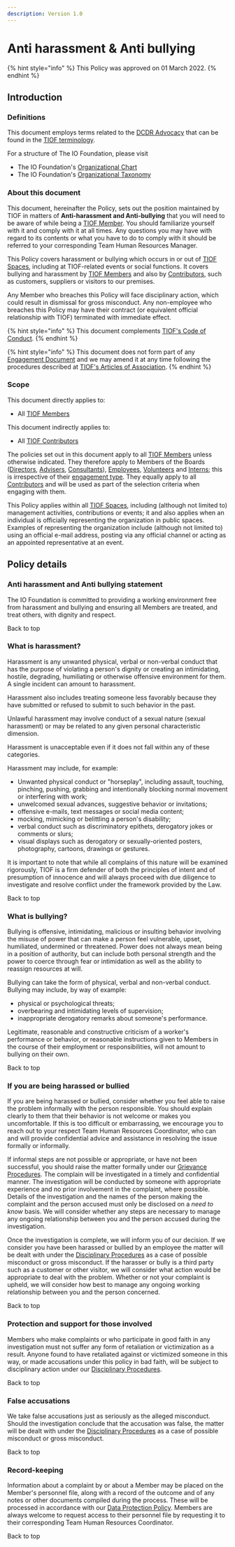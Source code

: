```yaml
---
description: Version 1.0
---
```


# Anti harassment & Anti bullying

{% hint style="info" %}
This Policy was approved on 01 March 2022.
{% endhint %}

## Introduction

### Definitions

This document employs terms related to the [DCDR Advocacy](https://tiof.click/DCDRAdvocacy) that can be found in the [TIOF terminology](https://tiof.click/TIOFTerminology).

For a structure of The IO Foundation, please visit

* The IO Foundation's [Organizational Chart](http://tiof.click/TIOFOrgChart)
* The IO Foundation's [Organizational Taxonomy](https://tiof.click/OrgTaxonomy)

### About this document

This document, hereinafter the Policy, sets out the position maintained by TIOF in matters of **Anti-harassment and Anti-bullying** that you will need to be aware of while being a [TIOF Member](https://tiof.click/TIOFTerminology#members). You should familiarize yourself with it and comply with it at all times. Any questions you may have with regard to its contents or what you have to do to comply with it should be referred to your corresponding Team Human Resources Manager.

This Policy covers harassment or bullying which occurs in or out of [TIOF Spaces](https://tiof.click/TIOFTerminology#spaces), including at TIOF-related events or social functions. It covers bullying and harassment by [TIOF Members](https://tiof.click/TIOFTerminology#members) and also by [Contributors](https://tiof.click/TIOFTerminology#contributors), such as customers, suppliers or visitors to our premises.

Any Member who breaches this Policy will face disciplinary action, which could result in dismissal for gross misconduct. Any non-employee who breaches this Policy may have their contract (or equivalent official relationship with TIOF) terminated with immediate effect.

{% hint style="info" %}
This document complements [TIOF's Code of Conduct](https://tiof.click/TIOFPolicyCoC).
{% endhint %}

{% hint style="info" %}
This document does not form part of any [Engagement Document](https://tiof.click/TIOFTerminology#engagement-document) and we may amend it at any time following the procedures described at [TIOF's Articles of Association](https://tiof.click/TIOFLegalArticlesOfAssociation).
{% endhint %}

### Scope

This document directly applies to:

* All [TIOF Members](https://tiof.click/TIOFTerminology#members)

This document indirectly applies to:

* All [TIOF Contributors](https://tiof.click/TIOFTerminology#contributors)

The policies set out in this document apply to all [TIOF Members](https://tiof.click/TIOFTerminology#members) unless otherwise indicated. They therefore apply to Members of the Boards ([Directors](https://tiof.click/TIOFTerminology#directors), [Advisers](https://tiof.click/TIOFTerminology#advisers), [Consultants](https://tiof.click/TIOFTerminology#consultants)), [Employees](https://tiof.click/TIOFTerminology#employees), [Volunteers](https://tiof.click/TIOFTerminology#volunteers) and [Interns](https://tiof.click/TIOFTerminology#interns); this is irrespective of their [engagement type](https://tiof.click/TIOFTerminology#engagement-type). They equally apply to all [Contributors](https://tiof.click/TIOFTerminology#contributors) and will be used as part of the selection criteria when engaging with them.

This Policy applies within all [TIOF Spaces](https://tiof.click/TIOFTerminology#spaces), including (although not limited to) management activities, contributions or events; it and also applies when an individual is officially representing the organization in public spaces. Examples of representing the organization include (although not limited to) using an official e-mail address, posting via any official channel or acting as an appointed representative at an event.

## Policy details

### Anti harassment and Anti bullying statement

The IO Foundation is committed to providing a working environment free from harassment and bullying and ensuring all Members are treated, and treat others, with dignity and respect.

Back to top

### What is harassment?

Harassment is any unwanted physical, verbal or non-verbal conduct that has the purpose of violating a person's dignity or creating an intimidating, hostile, degrading, humiliating or otherwise offensive environment for them. A single incident can amount to harassment.

Harassment also includes treating someone less favorably because they have submitted or refused to submit to such behavior in the past.

Unlawful harassment may involve conduct of a sexual nature (sexual harassment) or may be related to any given personal characteristic dimension.

Harassment is unacceptable even if it does not fall within any of these categories.

Harassment may include, for example:

* Unwanted physical conduct or "horseplay", including assault, touching, pinching, pushing, grabbing and intentionally blocking normal movement or interfering with work;
* unwelcomed sexual advances, suggestive behavior or invitations;
* offensive e-mails, text messages or social media content;
* mocking, mimicking or belittling a person's disability;
* verbal conduct such as discriminatory epithets, derogatory jokes or comments or slurs;
* visual displays such as derogatory or sexually-oriented posters, photography, cartoons, drawings or gestures.

It is important to note that while all complains of this nature will be examined rigorously, TIOF is a firm defender of both the principles of intent and of presumption of innocence and will always proceed with due diligence to investigate and resolve conflict under the framework provided by the Law.

Back to top

### What is bullying?

Bullying is offensive, intimidating, malicious or insulting behavior involving the misuse of power that can make a person feel vulnerable, upset, humiliated, undermined or threatened. Power does not always mean being in a position of authority, but can include both personal strength and the power to coerce through fear or intimidation as well as the ability to reassign resources at will.

Bullying can take the form of physical, verbal and non-verbal conduct. Bullying may include, by way of example:

* physical or psychological threats;
* overbearing and intimidating levels of supervision;
* inappropriate derogatory remarks about someone's performance.

Legitimate, reasonable and constructive criticism of a worker's performance or behavior, or reasonable instructions given to Members in the course of their employment or responsibilities, will not amount to bullying on their own.

Back to top

### If you are being harassed or bullied

If you are being harassed or bullied, consider whether you feel able to raise the problem informally with the person responsible. You should explain clearly to them that their behavior is not welcome or makes you uncomfortable. If this is too difficult or embarrassing, we encourage you to reach out to your respect Team Human Resources Coordinator, who can and will provide confidential advice and assistance in resolving the issue formally or informally.

If informal steps are not possible or appropriate, or have not been successful, you should raise the matter formally under our [Grievance Procedures](http://tiof.click/ProcedureGrievance). The complain will be investigated in a timely and confidential manner. The investigation will be conducted by someone with appropriate experience and no prior involvement in the complaint, where possible. Details of the investigation and the names of the person making the complaint and the person accused must only be disclosed on a _need to know_ basis. We will consider whether any steps are necessary to manage any ongoing relationship between you and the person accused during the investigation.

Once the investigation is complete, we will inform you of our decision. If we consider you have been harassed or bullied by an employee the matter will be dealt with under the [Disciplinary Procedures](http://tiof.click/ProcedureDisciplinary) as a case of possible misconduct or gross misconduct. If the harasser or bully is a third party such as a customer or other visitor, we will consider what action would be appropriate to deal with the problem. Whether or not your complaint is upheld, we will consider how best to manage any ongoing working relationship between you and the person concerned.

Back to top

### Protection and support for those involved

Members who make complaints or who participate in good faith in any investigation must not suffer any form of retaliation or victimization as a result. Anyone found to have retaliated against or victimized someone in this way, or made accusations under this policy in bad faith, will be subject to disciplinary action under our [Disciplinary Procedures](http://tiof.click/ProcedureDisciplinary).

Back to top

### False accusations

We take false accusations just as seriously as the alleged misconduct. Should the investigation conclude that the accusation was false, the matter will be dealt with under the [Disciplinary Procedures](http://tiof.click/ProcedureDisciplinary) as a case of possible misconduct or gross misconduct.

Back to top

### Record-keeping

Information about a complaint by or about a Member may be placed on the Member's personnel file, along with a record of the outcome and of any notes or other documents compiled during the process. These will be processed in accordance with our [Data Protection Policy](http://tiof.click/PolicyDataProtection). Members are always welcome to request access to their personnel file by requesting it to their corresponding Team Human Resources Coordinator.

Back to top
